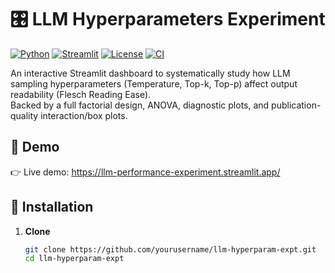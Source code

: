 # 🎛️ LLM Hyperparameters Experiment

[![Python](https://img.shields.io/badge/python-3.10%2B-blue)](https://www.python.org/)
[![Streamlit](https://img.shields.io/badge/streamlit-1.25-orange)](https://streamlit.io/)
[![License](https://img.shields.io/github/license/yourusername/llm-hyperparam-expt)](LICENSE)
[![CI](https://github.com/yourusername/llm-hyperparam-expt/actions/workflows/python-app.yml/badge.svg)](.github/workflows/python-app.yml)

An interactive Streamlit dashboard to systematically study how LLM sampling hyperparameters (Temperature, Top-k, Top-p) affect output readability (Flesch Reading Ease).  
Backed by a full factorial design, ANOVA, diagnostic plots, and publication-quality interaction/box plots.

## 🚀 Demo

👉 Live demo: https://llm-performance-experiment.streamlit.app/

## 🔧 Installation

1. **Clone**
   ```bash
   git clone https://github.com/yourusername/llm-hyperparam-expt.git
   cd llm-hyperparam-expt
